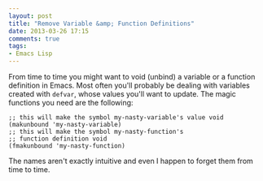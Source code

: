 ```yaml
---
layout: post
title: "Remove Variable &amp; Function Definitions"
date: 2013-03-26 17:15
comments: true
tags:
- Emacs Lisp
---
```


From time to time you might want to void (unbind) a variable or a
function definition in Emacs. Most often you'll probably be dealing
with variables created with `defvar`, whose values you'll want to
update.  The magic functions you need are the following:

``` elisp
;; this will make the symbol my-nasty-variable's value void
(makunbound 'my-nasty-variable)
;; this will make the symbol my-nasty-function's
;; function definition void
(fmakunbound 'my-nasty-function)
```

The names aren't exactly intuitive and even I happen to forget them from time to
time.
